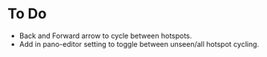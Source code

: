 # To Do
- Back and Forward arrow to cycle between hotspots.
- Add in pano-editor setting to toggle between unseen/all hotspot cycling.
